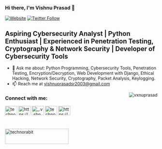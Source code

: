 ### Hi there, I'm Vishnu Prasad 👋

[![Website](https://img.shields.io/website?label=Linktree&style=for-the-badge&url=https%3A%2F%2Fdevilslab.in)](https://linktr.ee/technorabit)
[![Twitter Follow](https://img.shields.io/twitter/follow/techno_rabit?color=1DA1F2&logo=twitter&style=for-the-badge)](https://twitter.com/intent/follow?original_referer=https%3A%2F%2Fgithub.com%2Fs4n7h0&screen_name=techno_rabit)

## Aspiring Cybersecurity Analyst | Python Enthusiast | Experienced in Penetration Testing, Cryptography & Network Security | Developer of Cybersecurity Tools

- 💬 Ask me about: Python Programming, Cybersecurity Tools, Penetration Testing, Encryption/Decryption, Web Development with Django, Ethical Hacking, Network Security, Cryptography, Packet Analysis, Keylogging.
- 📫 Reach me at vishnuprasadsr2003@gmail.com


<p><img align="right" src="https://github-readme-stats.vercel.app/api/top-langs?username=vxnuprasad&show_icons=true&locale=en&layout=compact" alt="vxnuprasad" /></p>

### Connect with me:
<a href="https://twitter.com/techno_rabit" target="blank"><img align="center" src="https://raw.githubusercontent.com/rahuldkjain/github-profile-readme-generator/master/src/images/icons/Social/twitter.svg" alt="techno_rabit" height="30" width="40" /></a>
<a href="https://dev.to/technorabit" target="blank"><img align="center" src="https://raw.githubusercontent.com/rahuldkjain/github-profile-readme-generator/master/src/images/icons/Social/devto.svg" alt="https://dev.to/technorabit" height="30" width="40" /></a>
<a href="https://instagram.com/_.v.shnu" target="blank"><img align="center" src="https://raw.githubusercontent.com/rahuldkjain/github-profile-readme-generator/master/src/images/icons/Social/instagram.svg" alt="_.v.shnu" height="30" width="40" /></a>
<a href="https://technorabit.medium.com/" target="blank"><img align="center" src="https://raw.githubusercontent.com/rahuldkjain/github-profile-readme-generator/master/src/images/icons/Social/medium.svg" alt="technorabit" height="30" width="40" /></a>
<a href="https://www.youtube.com/channel/UC-haYD937v1AWz0P1mo6JGA" target="blank"><img align="center" src="https://raw.githubusercontent.com/rahuldkjain/github-profile-readme-generator/master/src/images/icons/Social/youtube.svg" alt="https://www.youtube.com/techno_rabit" height="30" width="40" /></a>

<br />

<p><a href="https://www.buymeacoffee.com/technorabit"> <img align="center" src="https://cdn.buymeacoffee.com/buttons/v2/default-yellow.png" height="50" width="210" alt="technorabit" /></a></p>
